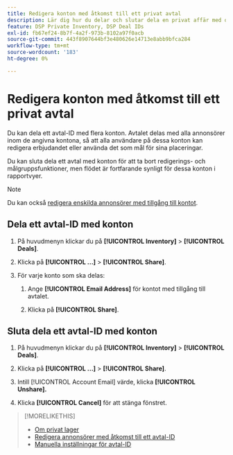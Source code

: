 ```yaml
---
title: Redigera konton med åtkomst till ett privat avtal
description: Lär dig hur du delar och slutar dela en privat affär med olika konton.
feature: DSP Private Inventory, DSP Deal IDs
exl-id: fb67ef24-8b7f-4a2f-973b-8102a97f0acb
source-git-commit: 443f8907644bf3e480626e14713e8abb9bfca284
workflow-type: tm+mt
source-wordcount: '183'
ht-degree: 0%

---
```


# Redigera konton med åtkomst till ett privat avtal

Du kan dela ett avtal-ID med flera konton. Avtalet delas med alla annonsörer inom de angivna kontona, så att alla användare på dessa konton kan redigera erbjudandet eller använda det som mål för sina placeringar.

Du kan sluta dela ett avtal med konton för att ta bort redigerings- och målgruppsfunktioner, men flödet är fortfarande synligt för dessa konton i rapportvyer.

>[!NOTE]
>
> Du kan också [redigera enskilda annonsörer med tillgång till kontot](deal-id-edit-advertisers.md).

## Dela ett avtal-ID med konton

1. På huvudmenyn klickar du på **[!UICONTROL Inventory]** > **[!UICONTROL Deals]**.

1. Klicka på **[!UICONTROL ...]** > **[!UICONTROL Share]**.

1. För varje konto som ska delas:

   1. Ange **[!UICONTROL Email Address]** för kontot med tillgång till avtalet.

   1. Klicka på **[!UICONTROL Share]**.

## Sluta dela ett avtal-ID med konton

1. På huvudmenyn klickar du på **[!UICONTROL Inventory]** > **[!UICONTROL Deals]**.

1. Klicka på **[!UICONTROL ...]** > **[!UICONTROL Share]**.

1. Intill [!UICONTROL Account Email] värde, klicka **[!UICONTROL Unshare].**

1. Klicka **[!UICONTROL Cancel]** för att stänga fönstret.

>[!MORELIKETHIS]
>
>* [Om privat lager](private-inventory-about.md)
>* [Redigera annonsörer med åtkomst till ett avtal-ID](/help/dsp/inventory/deal-id-edit-advertisers.md)
>* [Manuella inställningar för avtal-ID](deal-id-settings.md)

